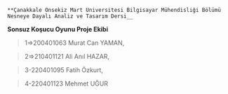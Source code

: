     **Çanakkale Onsekiz Mart Üniversitesi Bilgisayar Mühendisliği Bölümü
    Nesneye Dayalı Analiz ve Tasarım Dersi__
**Sonsuz Koşucu Oyunu Proje Ekibi**
>1=>200401063 Murat Can YAMAN,

>2=>210401121 Ali Anıl HAZAR,

>3-220401095 Fatih Özkurt,

>4-220401123 Mehmet UĞUR
